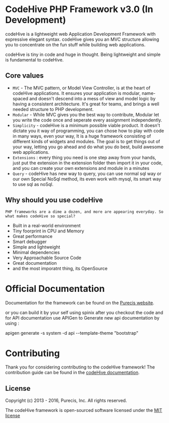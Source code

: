 CodeHive PHP Framework v3.0 (In Development)
====================

codeHive is a lightweight web Application Development Framework with expressive elegant syntax. codeHive gives you an MVC structure allowing you to concentrate on the fun stuff while building web applications.

codeHive is tiny in code and huge in thought. Being lightweight and simple is fundamental to codeHive.

## Core values
- `MVC` - The MVC pattern, or Model View Controller, is at the heart of codeHive applications. It ensures your application is modular, name-spaced and doesn't descend into a mess of view and model logic by having a consistent architecture. It's great for teams, and brings a well needed structure to PHP development.
- `Modular` - While MVC gives you the best way to contribute, Modular let you write the code once and seperate every assignment independently.
- `Simplicity` - codeHive is a minimum possible viable product. It doesn't dictate you it way of programming, you can chose how to play with code in many ways, even your way, It is a huge framework consisting of different kinds of widgets and modules. The goal is to get things out of your way, letting you go ahead and do what you do best, build awesome web applications.
- `Extensions` : every thing you need is one step away from your hands, just put the extension in the extension folder then import it in your code, and you can create your own extensions and module in a minutes
- `Query` - codeHive has new way to query, you can use normal sql way or our own Special NoSql method, its even work with mysql, its smart way to use sql as noSql.

## Why should you use codeHive
`PHP frameworks are a dime a dozen, and more are appearing everyday. So what makes codeHive so special?`
- Built in a real-world environment
- Tiny foorprint in CPU and Memory
- Great performance
- Smart debugger
- Simple and lightweight
- Minimal dependencies
- Very Approachable Source Code
- Great documentation
- and the most imporatnt thing, its OpenSource

# Official Documentation
Documentation for the framework can be found on the [Purecis website](http://codehive.purecis.com/docs).

or you can build it by your self using spinix after you checkout the code and for API documentation use APIGen to Generate new api documentation by using :

apigen generate -s system -d api --template-theme "bootstrap"

# Contributing
Thank you for considering contributing to the codeHive framework! The contribution guide can be found in the [codeHive documentation](http://codehive.purecis.com/docs/contributions).

## License
Copyright (c) 2013 - 2016, Purecis, Inc. All rights reserved.

The codeHive framework is open-sourced software licensed under the [MIT license](http://opensource.org/licenses/MIT)
